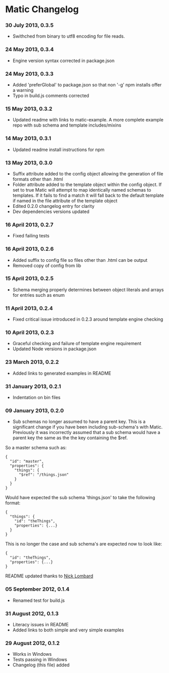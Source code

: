 # Matic Changelog

### 30 July 2013, 0.3.5
* Swithched from binary to utf8 encoding for file reads.

### 24 May 2013, 0.3.4
* Engine version syntax corrected in package.json

### 24 May 2013, 0.3.3
* Added 'preferGlobal' to package.json so that non '-g' npm installs offer a
warning
* Typo in build.js comments corrected

### 15 May 2013, 0.3.2
* Updated readme with links to matic-example. A more complete example repo with
sub schema and template includes/mixins

### 14 May 2013, 0.3.1
* Updated readme install instructions for npm

### 13 May 2013, 0.3.0
* Suffix attribute added to the config object allowing the generation of file
formats other than .html
* Folder attribute added to the template object within the config object. If set
to true Matic will attempt to map identically named schemas to templates. If it
fails to find a match it will fall back to the default template if named in
the file attribute of the template object
* Edited 0.2.0 changelog entry for clarity
* Dev dependencies versions updated

### 16 April 2013, 0.2.7
* Fixed failing tests

### 16 April 2013, 0.2.6
* Added suffix to config file so files other than .html can be output
* Removed copy of config from lib

### 15 April 2013, 0.2.5
* Schema merging properly determines between object literals and arrays for
entries such as enum

### 11 April 2013, 0.2.4
* Fixed critical issue introduced in 0.2.3 around template engine checking

### 10 April 2013, 0.2.3
* Graceful checking and failure of template engine requirement
* Updated Node versions in package.json

### 23 March 2013, 0.2.2
* Added links to generated examples in README

### 31 January 2013, 0.2.1
* Indentation on bin files

### 09 January 2013, 0.2.0
* Sub schemas no longer assumed to have a parent key. This is a significant
change if you have been including sub-schema's with Matic.
Previously it was incorrectly assumed that a sub schema would have a parent key
the same as the the key containing the $ref.

So a master schema such as:

    {
      "id": "master",
      "properties": {
        "things": {
          "$ref": "/things.json"
        }
      }
    }

Would have expected the sub schema 'things.json' to take the following format:

    {
      "things": {
        "id": "theThings",
        "properties": {...}
      }
    }

This is no longer the case and sub schema's are expected now to look like:

    {
      "id": "theThings",
      "properties": {...}
    }

README updated thanks to [Nick Lombard](https://github.com/nickl-)

### 05 September 2012, 0.1.4
* Renamed test for build.js

### 31 August 2012, 0.1.3
* Literacy issues in README
* Added links to both simple and very simple examples

### 29 August 2012, 0.1.2
* Works in Windows
* Tests passing in Windows
* Changelog (this file) added
